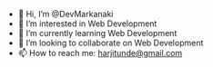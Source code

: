 - 👋 Hi, I’m @DevMarkanaki
- 👀 I’m interested in Web Development
- 🌱 I’m currently learning Web Development
- 💞️ I’m looking to collaborate on Web Development
- 📫 How to reach me:  harjitunde@gmail.com

<!---
DevMarkanaki/DevMarkanaki is a ✨ special ✨ repository because its `README.md` (this file) appears on your GitHub profile.
You can click the Preview link to take a look at your changes.
--->
